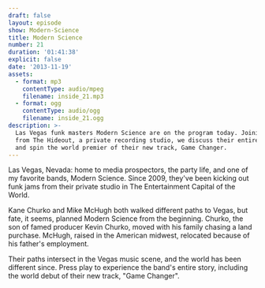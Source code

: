 ```yaml
---
draft: false
layout: episode
show: Modern-Science
title: Modern Science
number: 21
duration: '01:41:38'
explicit: false
date: '2013-11-19'
assets:
  - format: mp3
    contentType: audio/mpeg
    filename: inside_21.mp3
  - format: ogg
    contentType: audio/ogg
    filename: inside_21.ogg
description: >-
  Las Vegas funk masters Modern Science are on the program today. Joining us
  from The Hideout, a private recording studio, we discuss their entire career,
  and spin the world premier of their new track, Game Changer.
---
```

Las Vegas, Nevada: home to media prospectors, the party life, and one of my favorite bands, Modern Science. Since 2009, they've been kicking out funk jams from their private studio in The Entertainment Capital of the World.

Kane Churko and Mike McHugh both walked different paths to Vegas, but fate, it seems, planned Modern Science from the beginning. Churko, the son of famed producer Kevin Churko, moved with his family chasing a land purchase. McHugh, raised in the American midwest, relocated because of his father's employment.

Their paths intersect in the Vegas music scene, and the world has been different since. Press play to experience the band's entire story, including the world debut of their new track, "Game Changer".